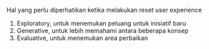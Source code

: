 Hal yang perlu diperhatikan ketika melakukan reset user experience
1. Exploratory, untuk menemukan peluang untuk inisiatif baru
2. Generative, untuk lebih memahami antara beberapa konsep
3. Evaluative, untuk menemukan area perbaikan